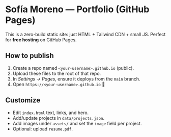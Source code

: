 # Sofía Moreno — Portfolio (GitHub Pages)

This is a zero-build static site: just HTML + Tailwind CDN + small JS.
Perfect for **free hosting** on GitHub Pages.

## How to publish
1. Create a repo named `<your-username>.github.io` (public).
2. Upload these files to the root of that repo.
3. In *Settings → Pages*, ensure it deploys from the `main` branch.
4. Open `https://<your-username>.github.io` 🎉

## Customize
- Edit `index.html` text, links, and hero.
- Add/update projects in `data/projects.json`.
- Add images under `assets/` and set the `image` field per project.
- Optional: upload `resume.pdf`.
